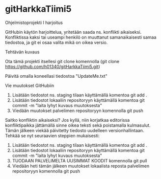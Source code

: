 # gitHarkkaTiimi5
Ohjelmistoprojekti I harjoitus

GitHubin käytön harjoittelua, yritetään saada ns. konflikti aikaiseksi. Konfliktissa kaksi tai useampi henkilö on muuttanut samanaikaisesti samaa tiedostoa, ja git ei osaa valita mikä on oikea versio. 

Tehtävän kuvaus

Ota tämä projekti itsellesi git clone komennolla (git clone https://github.com/h01340/gitHarkkaTiimi5.git)

Päivitä omalla koneellasi tiedostoa "UpdateMe.txt"

Vie muutokset GitHubiin 
1. Lisätään tiedostot ns. staging tilaan käyttämällä komentoa git add .
2. Lisätään tiedostot lokaaliin repositoryyn käyttämällä komentoa git commit -m "laita lyhyt kuvaus muutoksesta" 
3. Viedään muutokset palvelimen repositoryyn komennolla git push

Saitko konfliktin aikaiseksi? 
Jos kyllä, niin korjatkaa editorissa konfliktipaikka jättämällä sinne oikea teksti sekä poistamalla kulmasulut. Tämän jälkeen viekää päivitetty tiedosto uudelleen versionhallintaan. Tehkää se nyt seuraavien steppien mukaisesti: 
1. Lisätään tiedostot ns. staging tilaan käyttämällä komentoa git add .
2. Lisätään tiedostot lokaaliin repositoryyn käyttämällä komentoa git commit -m "laita lyhyt kuvaus muutoksesta" 
3. TUODAAN PALVELIMELTA UUSIMMAT KOODIT komennolla git pull 
4. Viedään heti tämän jälkeen muutokset lokaalista reposta palvelimen repositoryyn komennolla git push



